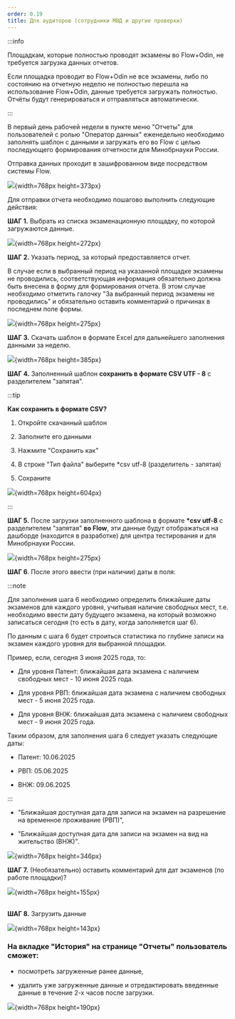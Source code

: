 ```yaml
---
order: 0.19
title: Для аудиторов (сотрудники МВД и другие проверки)
---
```


:::info 

Площадкам, которые полностью проводят экзамены во Flow+Odin, не требуется загрузка данных отчетов.

Если площадка проводит во Flow+Odin не все экзамены, либо по состоянию на отчетную неделю не полностью перешла на использование Flow+Odin, данные требуется загружать полностью. Отчёты будут генерироваться и отправляться автоматически.

:::

В первый день рабочей недели в пункте меню "Отчеты" для пользователей с ролью "Оператор данных" еженедельно необходимо заполнять шаблон с данными и загружать его во Flow с целью последующего формирования отчетности для Минобрнауки России.

Отправка данных проходит в зашифрованном виде посредством системы Flow.

![](./dlya-auditorov-sotrudniki-mvd-i-drugie-proverki.png){width=768px height=373px}

Для отправки отчета необходимо пошагово выполнить следующие действия:

**ШАГ 1.** Выбрать из списка экзаменационную площадку, по которой загружаются данные.

![](./dlya-auditorov-sotrudniki-mvd-i-drugie-proverki-2.png){width=768px height=272px}

**ШАГ 2.** Указать период, за который предоставляется отчет.

В случае если в выбранный период на указанной площадке экзамены не проводились, соответствующая информация обязательно должна быть внесена в форму для формирования отчета. В этом случае необходимо отметить галочку "За выбранный период экзамены не проводились" и обязательно оставить комментарий о причинах в последнем поле формы.

![](./dlya-auditorov-sotrudniki-mvd-i-drugie-proverki-3.png){width=768px height=275px}

**ШАГ 3.** Скачать шаблон в формате Excel для дальнейшего заполнения данными за неделю.

![](./dlya-auditorov-sotrudniki-mvd-i-drugie-proverki-4.png){width=768px height=385px}

**ШАГ 4.** Заполненный шаблон **сохранить в формате CSV UTF - 8** с разделителем "запятая".

:::tip 

**Как сохранить в формате CSV?**

1. Откройте скачанный шаблон

2. Заполните его данными

3. Нажмите "Сохранить как"

4. В строке "Тип файла" выберите \*csv utf-8 (разделитель - запятая)

5. Сохраните

![](./dlya-auditorov-sotrudniki-mvd-i-drugie-proverki-5.png){width=768px height=604px}

:::

**ШАГ 5.** После загрузки заполненного шаблона в формате **\*csv utf-8** с разделителем "запятая" **во Flow**, эти данные будут отображаться на дашборде (находится в разработке) для центра тестирования и для Минобрнауки России.

![](./dlya-auditorov-sotrudniki-mvd-i-drugie-proverki-6.png){width=768px height=275px}

**ШАГ 6**. После этого ввести (при наличии) даты в поля:

:::note 

Для заполнения шага 6 необходимо определить ближайшие даты экзаменов для каждого уровня, учитывая наличие свободных мест, т.е. необходимо ввести дату будущего экзамена, на который возможно записаться сегодня (то есть в дату, когда заполняется шаг 6).

По данным с шага 6 будет строиться статистика по глубине записи на экзамен каждого уровня для выбранной площадки.

Пример, если, сегодня 3 июня 2025 года, то:

-  Для уровня Патент: ближайшая дата экзамена с наличием свободных мест - 10 июня 2025 года.

-  Для уровня РВП: ближайшая дата экзамена с наличием свободных мест - 5 июня 2025 года.

-  Для уровня ВНЖ: ближайшая дата экзамена с наличием свободных мест - 9 июня 2025 года.

Таким образом, для заполнения шага 6 следует указать следующие даты:

-  Патент: 10.06.2025

-  РВП: 05.06.2025

-  ВНЖ: 09.06.2025

:::

-  "Ближайшая доступная дата для записи на экзамен на разрешение на временное проживание (РВП)",

-  "Ближайшая доступная дата для записи на экзамен на вид на жительство (ВНЖ)".

![](./dlya-auditorov-sotrudniki-mvd-i-drugie-proverki-7.png){width=768px height=346px}

**ШАГ 7.** (Необязательно) оставить комментарий для дат экзаменов (по работе площадки)?                           

![](./dlya-auditorov-sotrudniki-mvd-i-drugie-proverki-8.png){width=768px height=155px}

\
**ШАГ 8.** Загрузить данные

![](./dlya-auditorov-sotrudniki-mvd-i-drugie-proverki-9.png){width=768px height=143px}



### На вкладке "История" на странице "Отчеты" пользователь сможет:

-  посмотреть загруженные ранее данные,

-  удалить уже загруженные данные и отредактировать введенные данные в течение 2-х часов после загрузки.

![](./dlya-auditorov-sotrudniki-mvd-i-drugie-proverki-10.png){width=768px height=190px}
